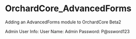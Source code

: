 # OrchardCore_AdvancedForms
Adding an AdvancedForms module to OrchardCore Beta2

Admin User Info:
User Name: Admin
Password: P@ssword123
